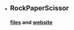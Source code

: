 -   ## RockPaperScissor

    ### [files](https://github.com/SudhanshuModi/fsjs/tree/main/04_react/01viteReact-RockPaperScissor) and [website](https://play-rockpaperscissor.netlify.app/)
